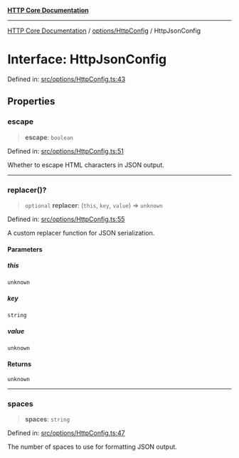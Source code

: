 [**HTTP Core Documentation**](../../../README.md)

***

[HTTP Core Documentation](../../../README.md) / [options/HttpConfig](../README.md) / HttpJsonConfig

# Interface: HttpJsonConfig

Defined in: [src/options/HttpConfig.ts:43](https://github.com/stonemjs/http-core/blob/f8360abdd8e841f59cefcfadd322bcf66d52c95b/src/options/HttpConfig.ts#L43)

## Properties

### escape

> **escape**: `boolean`

Defined in: [src/options/HttpConfig.ts:51](https://github.com/stonemjs/http-core/blob/f8360abdd8e841f59cefcfadd322bcf66d52c95b/src/options/HttpConfig.ts#L51)

Whether to escape HTML characters in JSON output.

***

### replacer()?

> `optional` **replacer**: (`this`, `key`, `value`) => `unknown`

Defined in: [src/options/HttpConfig.ts:55](https://github.com/stonemjs/http-core/blob/f8360abdd8e841f59cefcfadd322bcf66d52c95b/src/options/HttpConfig.ts#L55)

A custom replacer function for JSON serialization.

#### Parameters

##### this

`unknown`

##### key

`string`

##### value

`unknown`

#### Returns

`unknown`

***

### spaces

> **spaces**: `string`

Defined in: [src/options/HttpConfig.ts:47](https://github.com/stonemjs/http-core/blob/f8360abdd8e841f59cefcfadd322bcf66d52c95b/src/options/HttpConfig.ts#L47)

The number of spaces to use for formatting JSON output.
